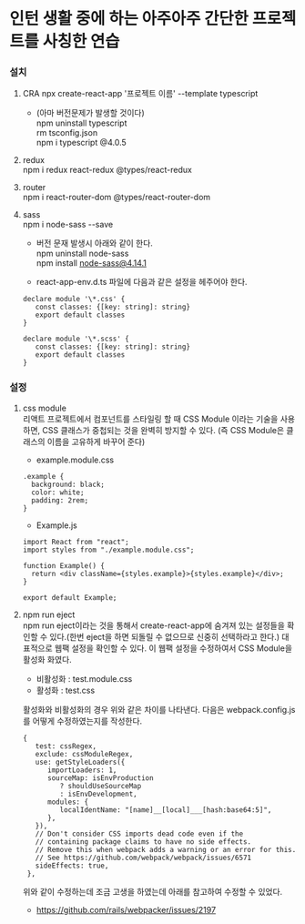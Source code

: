 # 인턴 생활 중에 하는 아주아주 간단한 프로젝트를 사칭한 연습

### 설치

1. CRA
   npx create-react-app '프로젝트 이름' --template typescript

   - (아마 버전문제가 발생할 것이다)  
     npm uninstall typescript  
     rm tsconfig.json  
     npm i typescript @4.0.5

2. redux  
   npm i redux react-redux @types/react-redux

3. router  
   npm i react-router-dom @types/react-router-dom

4. sass  
   npm i node-sass --save

   - 버전 문재 발생시 아래와 같이 한다.  
     npm uninstall node-sass  
     npm install node-sass@4.14.1

   - react-app-env.d.ts 파일에 다음과 같은 설정을 헤주어야 한다.

   ```
   declare module '\*.css' {
      const classes: {[key: string]: string}
      export default classes
   }

   declare module '\*.scss' {
      const classes: {[key: string]: string}
      export default classes
   }
   ```

### 설정

1. css module  
   리액트 프로젝트에서 컴포넌트를 스타일링 할 때 CSS Module 이라는 기술을 사용하면, CSS 클래스가 중첩되는 것을 완벽히 방지할 수 있다. (즉 CSS Module은 클래스의 이름을 고유하게 바꾸어 준다)

   - example.module.css

   ```
   .example {
     background: black;
     color: white;
     padding: 2rem;
   }
   ```

   - Example.js

   ```
   import React from "react";
   import styles from "./example.module.css";

   function Example() {
     return <div className={styles.example}>{styles.example}</div>;
   }

   export default Example;
   ```

2. npm run eject                     
   npm run eject이라는 것을 통해서 create-react-app에 숨겨져 있는 설정들을 확인할 수 있다.(한번 eject을 하면 되돌릴 수 없으므로 신중히 선택하라고 한다.) 대표적으로 웹팩 설정을 확인할 수 있다. 이 웹팩 설정을 수정하여서 CSS Module을 활성화 화였다.

   - 비활성화 : test.module.css
   - 활성화 : test.css

   활성화와 비활성화의 경우 위와 같은 차이를 나타낸다. 다음은 webpack.config.js를 어떻게 수정하였는지를 작성한다.

   ```
   {
      test: cssRegex,
      exclude: cssModuleRegex,
      use: getStyleLoaders({
         importLoaders: 1,
         sourceMap: isEnvProduction
            ? shouldUseSourceMap
            : isEnvDevelopment,
         modules: {
            localIdentName: "[name]__[local]___[hash:base64:5]",
         },
      }),
      // Don't consider CSS imports dead code even if the
      // containing package claims to have no side effects.
      // Remove this when webpack adds a warning or an error for this.
      // See https://github.com/webpack/webpack/issues/6571
      sideEffects: true,
    },
   ```

   위와 같이 수정하는데 조금 고생을 하였는데 아래를 참고하여 수정할 수 있었다.

   - https://github.com/rails/webpacker/issues/2197
